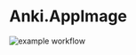# Anki.AppImage

![example workflow](https://github.com/nx-appbuild-hub/Anki.AppImage//actions/workflows/makefile.yml/badge.svg)
